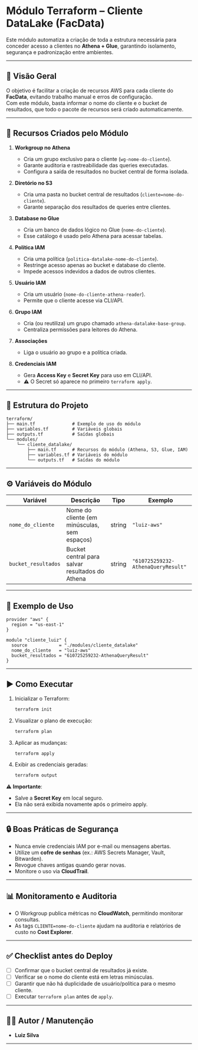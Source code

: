 # Módulo Terraform – Cliente DataLake (FacData)

Este módulo automatiza a criação de toda a estrutura necessária para conceder acesso a clientes no **Athena + Glue**, garantindo isolamento, segurança e padronização entre ambientes.

---

## 📖 Visão Geral

O objetivo é facilitar a criação de recursos AWS para cada cliente do **FacData**, evitando trabalho manual e erros de configuração.  
Com este módulo, basta informar o nome do cliente e o bucket de resultados, que todo o pacote de recursos será criado automaticamente.

---

## 🚀 Recursos Criados pelo Módulo

1. **Workgroup no Athena**
   - Cria um grupo exclusivo para o cliente (`wg-nome-do-cliente`).
   - Garante auditoria e rastreabilidade das queries executadas.
   - Configura a saída de resultados no bucket central de forma isolada.

2. **Diretório no S3**
   - Cria uma pasta no bucket central de resultados (`cliente=nome-do-cliente`).
   - Garante separação dos resultados de queries entre clientes.

3. **Database no Glue**
   - Cria um banco de dados lógico no Glue (`nome-do-cliente`).
   - Esse catálogo é usado pelo Athena para acessar tabelas.

4. **Política IAM**
   - Cria uma política (`politica-datalake-nome-do-cliente`).
   - Restringe acesso apenas ao bucket e database do cliente.
   - Impede acessos indevidos a dados de outros clientes.

5. **Usuário IAM**
   - Cria um usuário (`nome-do-cliente-athena-reader`).
   - Permite que o cliente acesse via CLI/API.

6. **Grupo IAM**
   - Cria (ou reutiliza) um grupo chamado `athena-datalake-base-group`.
   - Centraliza permissões para leitores do Athena.

7. **Associações**
   - Liga o usuário ao grupo e a política criada.

8. **Credenciais IAM**
   - Gera **Access Key** e **Secret Key** para uso em CLI/API.
   - ⚠️ O Secret só aparece no primeiro `terraform apply`.

---

## 📂 Estrutura do Projeto

```
terraform/
├── main.tf              # Exemplo de uso do módulo
├── variables.tf         # Variáveis globais
├── outputs.tf           # Saídas globais
└── modules/
    └── cliente_datalake/
        ├── main.tf      # Recursos do módulo (Athena, S3, Glue, IAM)
        ├── variables.tf # Variáveis do módulo
        └── outputs.tf   # Saídas do módulo
```

---

## ⚙️ Variáveis do Módulo

| Variável          | Descrição | Tipo | Exemplo |
|-------------------|-----------|------|---------|
| `nome_do_cliente` | Nome do cliente (em minúsculas, sem espaços) | string | `"luiz-aws"` |
| `bucket_resultados` | Bucket central para salvar resultados do Athena | string | `"610725259232-AthenaQueryResult"` |

---

## 📌 Exemplo de Uso

```hcl
provider "aws" {
  region = "us-east-1"
}

module "cliente_luiz" {
  source            = "./modules/cliente_datalake"
  nome_do_cliente   = "luiz-aws"
  bucket_resultados = "610725259232-AthenaQueryResult"
}
```

---

## ▶️ Como Executar

1. Inicializar o Terraform:
   ```bash
   terraform init
   ```

2. Visualizar o plano de execução:
   ```bash
   terraform plan
   ```

3. Aplicar as mudanças:
   ```bash
   terraform apply
   ```

4. Exibir as credenciais geradas:
   ```bash
   terraform output
   ```

⚠️ **Importante**:  
- Salve a **Secret Key** em local seguro.  
- Ela não será exibida novamente após o primeiro apply.  

---

## 🔒 Boas Práticas de Segurança

- Nunca envie credenciais IAM por e-mail ou mensagens abertas.  
- Utilize um **cofre de senhas** (ex.: AWS Secrets Manager, Vault, Bitwarden).  
- Revogue chaves antigas quando gerar novas.  
- Monitore o uso via **CloudTrail**.  

---

## 📊 Monitoramento e Auditoria

- O Workgroup publica métricas no **CloudWatch**, permitindo monitorar consultas.  
- As tags `CLIENTE=nome-do-cliente` ajudam na auditoria e relatórios de custo no **Cost Explorer**.  

---

## ✅ Checklist antes do Deploy

- [ ] Confirmar que o bucket central de resultados já existe.  
- [ ] Verificar se o nome do cliente está em letras minúsculas.  
- [ ] Garantir que não há duplicidade de usuário/política para o mesmo cliente.  
- [ ] Executar `terraform plan` antes de `apply`.  

---

## 👨‍💻 Autor / Manutenção

- **Luiz Silva**  
---
